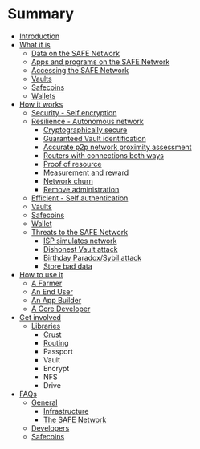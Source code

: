 # Summary

* [Introduction](README.md)
* [What it is](what_it_is/README.md)
   * [Data on the SAFE Network](what_it_is/data_on_the_safe_network.md)
   * [Apps and programs on the SAFE Network](what_it_is/apps_and_programs_on_the_safe_network.md)
   * [Accessing the SAFE Network](what_it_is/costs_of_using_the_safe_network.md)
   * [Vaults](what_it_is/vaults.md)
   * [Safecoins](what_it_is/safecoins.md)
   * [Wallets](what_it_is/wallets.md)
* [How it works](how_it_works/README.md)
   * [Security - Self encryption](system_components/self_encryption.md)
   * [Resilience - Autonomous network](system_components/autonomous_network.md)
       * [Cryptographically secure](system_components/cryptographically_secure.md)
       * [Guaranteed Vault identification](system_components/guaranteed_vault_identification.md)
       * [Accurate p2p network proximity assessment](system_components/accurate_p2p_network_proximity_assessment.md)
       * [Routers with connections both ways](system_components/routers_with_connections_both_ways.md)
       * [Proof of resource](system_components/proof_of_resources.md)
       * [Measurement and reward](system_components/measurement_and_reward.md)
       * [Network churn](system_components/network_churn.md)
       * [Remove administration](system_components/remove_administration.md)
   * [Efficient - Self authentication](system_components/self_authentication.md)
   * [Vaults](how_it_works/vault.md)
   * [Safecoins](how_it_works/safecoin.md)
   * [Wallet](how_it_works/wallet.md)
   * [Threats to the SAFE Network](attacks/README.md)
       * [ISP simulates network](attacks/isp_simulates_network.md)
       * [Dishonest Vault attack](attacks/dishonest_vault_attack.md)
       * [Birthday Paradox/Sybil attack](attacks/birthday_paradoxsybil_attack.md)
       * [Store bad data](attacks/store_bad_data.md)
* [How to use it](how_to_use_it/README.md)
   * [A Farmer](how_to_use_it/farmers.md)
   * [An End User](how_to_use_it/an_end_user.md)
   * [An App Builder](how_to_use_it/app_devs.md)
   * [A Core Developer](how_to_use_it/a_core_developer.md)
* [Get involved](get_involved/README.md)
   * [Libraries](get_involved/Libraries.md)
       * [Crust](detail/Crust.md)
       * [Routing](detail/Routing.md)
       * Passport
       * Vault
       * Encrypt
       * NFS
       * Drive
* [FAQs](faqs/README.md)
   * [General](faqs/general.md)
       * [Infrastructure](faqs/infrastructure.md)
       * [The SAFE Network](faqs/the_safe_network.md)
   * [Developers](faqs/developers.md)
   * [Safecoins](faqs/safecoin.md)


